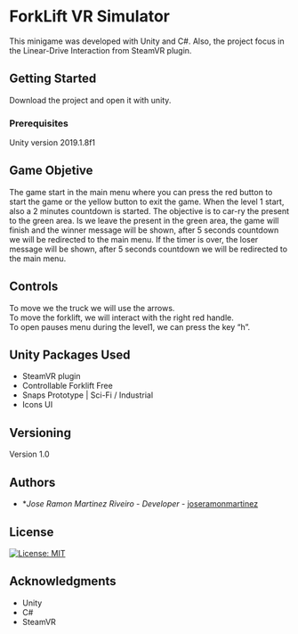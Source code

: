 # ForkLift VR Simulator

This minigame was developed with Unity and C#. Also, the project focus in the Linear-Drive Interaction from SteamVR plugin.

## Getting Started

Download the project and open it with unity.

### Prerequisites
Unity version 2019.1.8f1

## Game Objetive

The game start in the main menu where you can press the red button to start the game or the yellow button to exit the game. 
When the level 1 start, also a 2 minutes countdown is started. The objective is to car-ry the present to the green area. Is we leave the present in the green area, the game will finish and  the winner message will be shown, after 5 seconds countdown we will be redirected to the main menu.
If the timer is over, the loser message will be shown, after 5 seconds countdown we will be redirected to the main menu.


## Controls

To move we the truck we will use the arrows.<br>
To move the forklift, we will interact with the right red handle.<br>
To open pauses menu during the level1, we can press the key “h”.

## Unity Packages Used

 - SteamVR plugin<br>
  - Controllable Forklift Free<br>
  - Snaps Prototype | Sci-Fi / Industrial<br>
  - Icons UI<br>

## Versioning

Version 1.0

## Authors

* **Jose Ramon Martinez Riveiro* - *Developer* - [joseramonmartinez](https://github.com/joseramonmartinez)


## License

[![License: MIT](https://img.shields.io/badge/License-MIT-yellow.svg)](https://opensource.org/licenses/MIT)

## Acknowledgments

* Unity
* C#
* SteamVR
